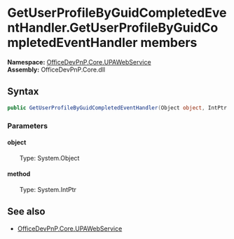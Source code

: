 # GetUserProfileByGuidCompletedEventHandler.GetUserProfileByGuidCompletedEventHandler members 
  

**Namespace:** [OfficeDevPnP.Core.UPAWebService](OfficeDevPnP.Core.UPAWebService.md)  
**Assembly:** OfficeDevPnP.Core.dll  
## Syntax
```C#
public GetUserProfileByGuidCompletedEventHandler(Object object, IntPtr method)
```
### Parameters
#### object  
&emsp;&emsp;Type: System.Object  
#### method  
&emsp;&emsp;Type: System.IntPtr  
## See also
- [OfficeDevPnP.Core.UPAWebService](OfficeDevPnP.Core.UPAWebService.md)

